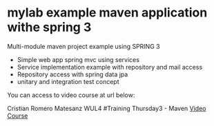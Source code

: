 mylab example maven application withe spring 3
==============

Multi-module maven project example using SPRING 3

- Simple web app spring mvc using services
- Service implementation example with repository and mail access
- Repository access with spring data jpa
- unitary and integration test concept

You can access to video course at url below:


Cristian Romero Matesanz WUL4 #Training Thursday3 - Maven [Video Course](https://www.youtube.com/watch?v=kUxSyVCLcQI "Cristian Romero Matesanz WUL4 #Training Thursday3 - Maven")

